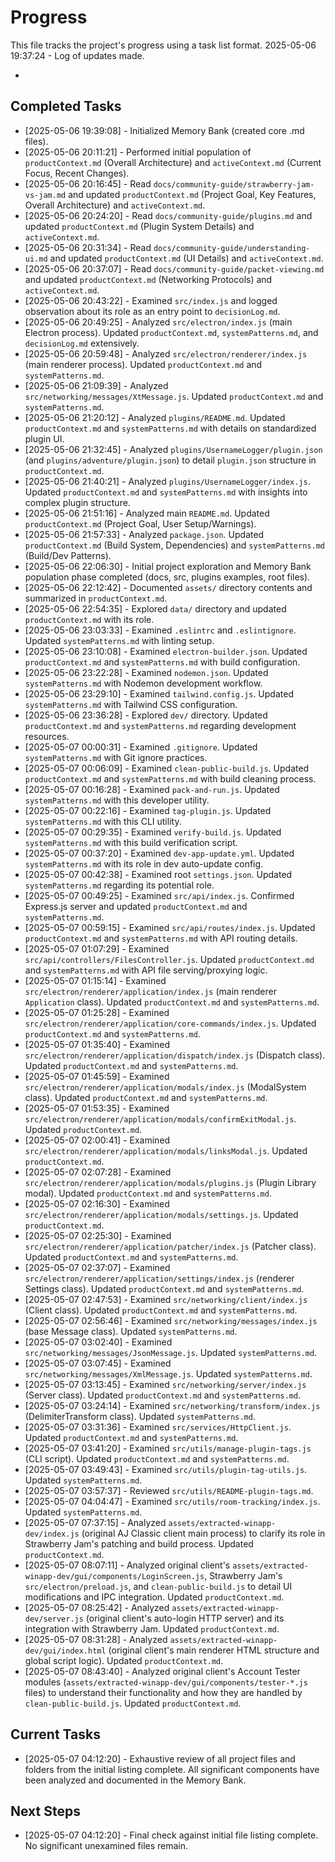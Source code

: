 # Progress

This file tracks the project's progress using a task list format.
2025-05-06 19:37:24 - Log of updates made.

*

## Completed Tasks

*   [2025-05-06 19:39:08] - Initialized Memory Bank (created core .md files).
*   [2025-05-06 20:11:21] - Performed initial population of `productContext.md` (Overall Architecture) and `activeContext.md` (Current Focus, Recent Changes).
*   [2025-05-06 20:16:45] - Read `docs/community-guide/strawberry-jam-vs-jam.md` and updated `productContext.md` (Project Goal, Key Features, Overall Architecture) and `activeContext.md`.
*   [2025-05-06 20:24:20] - Read `docs/community-guide/plugins.md` and updated `productContext.md` (Plugin System Details) and `activeContext.md`.
*   [2025-05-06 20:31:34] - Read `docs/community-guide/understanding-ui.md` and updated `productContext.md` (UI Details) and `activeContext.md`.
*   [2025-05-06 20:37:07] - Read `docs/community-guide/packet-viewing.md` and updated `productContext.md` (Networking Protocols) and `activeContext.md`.
*   [2025-05-06 20:43:22] - Examined `src/index.js` and logged observation about its role as an entry point to `decisionLog.md`.
*   [2025-05-06 20:49:25] - Analyzed `src/electron/index.js` (main Electron process). Updated `productContext.md`, `systemPatterns.md`, and `decisionLog.md` extensively.
*   [2025-05-06 20:59:48] - Analyzed `src/electron/renderer/index.js` (main renderer process). Updated `productContext.md` and `systemPatterns.md`.
*   [2025-05-06 21:09:39] - Analyzed `src/networking/messages/XtMessage.js`. Updated `productContext.md` and `systemPatterns.md`.
*   [2025-05-06 21:20:12] - Analyzed `plugins/README.md`. Updated `productContext.md` and `systemPatterns.md` with details on standardized plugin UI.
*   [2025-05-06 21:32:45] - Analyzed `plugins/UsernameLogger/plugin.json` (and `plugins/adventure/plugin.json`) to detail `plugin.json` structure in `productContext.md`.
*   [2025-05-06 21:40:21] - Analyzed `plugins/UsernameLogger/index.js`. Updated `productContext.md` and `systemPatterns.md` with insights into complex plugin structure.
*   [2025-05-06 21:51:16] - Analyzed main `README.md`. Updated `productContext.md` (Project Goal, User Setup/Warnings).
*   [2025-05-06 21:57:33] - Analyzed `package.json`. Updated `productContext.md` (Build System, Dependencies) and `systemPatterns.md` (Build/Dev Patterns).
*   [2025-05-06 22:06:30] - Initial project exploration and Memory Bank population phase completed (docs, src, plugins examples, root files).
*   [2025-05-06 22:12:42] - Documented `assets/` directory contents and summarized in `productContext.md`.
*   [2025-05-06 22:54:35] - Explored `data/` directory and updated `productContext.md` with its role.
*   [2025-05-06 23:03:33] - Examined `.eslintrc` and `.eslintignore`. Updated `systemPatterns.md` with linting setup.
*   [2025-05-06 23:10:08] - Examined `electron-builder.json`. Updated `productContext.md` and `systemPatterns.md` with build configuration.
*   [2025-05-06 23:22:28] - Examined `nodemon.json`. Updated `systemPatterns.md` with Nodemon development workflow.
*   [2025-05-06 23:29:10] - Examined `tailwind.config.js`. Updated `systemPatterns.md` with Tailwind CSS configuration.
*   [2025-05-06 23:36:28] - Explored `dev/` directory. Updated `productContext.md` and `systemPatterns.md` regarding development resources.
*   [2025-05-07 00:00:31] - Examined `.gitignore`. Updated `systemPatterns.md` with Git ignore practices.
*   [2025-05-07 00:06:09] - Examined `clean-public-build.js`. Updated `productContext.md` and `systemPatterns.md` with build cleaning process.
*   [2025-05-07 00:16:28] - Examined `pack-and-run.js`. Updated `systemPatterns.md` with this developer utility.
*   [2025-05-07 00:22:16] - Examined `tag-plugin.js`. Updated `systemPatterns.md` with this CLI utility.
*   [2025-05-07 00:29:35] - Examined `verify-build.js`. Updated `systemPatterns.md` with this build verification script.
*   [2025-05-07 00:37:20] - Examined `dev-app-update.yml`. Updated `systemPatterns.md` with its role in dev auto-update config.
*   [2025-05-07 00:42:38] - Examined root `settings.json`. Updated `systemPatterns.md` regarding its potential role.
*   [2025-05-07 00:49:25] - Examined `src/api/index.js`. Confirmed Express.js server and updated `productContext.md` and `systemPatterns.md`.
*   [2025-05-07 00:59:15] - Examined `src/api/routes/index.js`. Updated `productContext.md` and `systemPatterns.md` with API routing details.
*   [2025-05-07 01:07:29] - Examined `src/api/controllers/FilesController.js`. Updated `productContext.md` and `systemPatterns.md` with API file serving/proxying logic.
*   [2025-05-07 01:15:14] - Examined `src/electron/renderer/application/index.js` (main renderer `Application` class). Updated `productContext.md` and `systemPatterns.md`.
*   [2025-05-07 01:25:28] - Examined `src/electron/renderer/application/core-commands/index.js`. Updated `productContext.md` and `systemPatterns.md`.
*   [2025-05-07 01:35:40] - Examined `src/electron/renderer/application/dispatch/index.js` (Dispatch class). Updated `productContext.md` and `systemPatterns.md`.
*   [2025-05-07 01:45:59] - Examined `src/electron/renderer/application/modals/index.js` (ModalSystem class). Updated `productContext.md` and `systemPatterns.md`.
*   [2025-05-07 01:53:35] - Examined `src/electron/renderer/application/modals/confirmExitModal.js`. Updated `productContext.md`.
*   [2025-05-07 02:00:41] - Examined `src/electron/renderer/application/modals/linksModal.js`. Updated `productContext.md`.
*   [2025-05-07 02:07:28] - Examined `src/electron/renderer/application/modals/plugins.js` (Plugin Library modal). Updated `productContext.md` and `systemPatterns.md`.
*   [2025-05-07 02:16:30] - Examined `src/electron/renderer/application/modals/settings.js`. Updated `productContext.md`.
*   [2025-05-07 02:25:30] - Examined `src/electron/renderer/application/patcher/index.js` (Patcher class). Updated `productContext.md` and `systemPatterns.md`.
*   [2025-05-07 02:37:07] - Examined `src/electron/renderer/application/settings/index.js` (renderer Settings class). Updated `productContext.md` and `systemPatterns.md`.
*   [2025-05-07 02:47:53] - Examined `src/networking/client/index.js` (Client class). Updated `productContext.md` and `systemPatterns.md`.
*   [2025-05-07 02:56:46] - Examined `src/networking/messages/index.js` (base Message class). Updated `systemPatterns.md`.
*   [2025-05-07 03:02:40] - Examined `src/networking/messages/JsonMessage.js`. Updated `systemPatterns.md`.
*   [2025-05-07 03:07:45] - Examined `src/networking/messages/XmlMessage.js`. Updated `systemPatterns.md`.
*   [2025-05-07 03:13:45] - Examined `src/networking/server/index.js` (Server class). Updated `productContext.md` and `systemPatterns.md`.
*   [2025-05-07 03:24:14] - Examined `src/networking/transform/index.js` (DelimiterTransform class). Updated `systemPatterns.md`.
*   [2025-05-07 03:31:36] - Examined `src/services/HttpClient.js`. Updated `productContext.md` and `systemPatterns.md`.
*   [2025-05-07 03:41:20] - Examined `src/utils/manage-plugin-tags.js` (CLI script). Updated `productContext.md` and `systemPatterns.md`.
*   [2025-05-07 03:49:43] - Examined `src/utils/plugin-tag-utils.js`. Updated `systemPatterns.md`.
*   [2025-05-07 03:57:37] - Reviewed `src/utils/README-plugin-tags.md`.
*   [2025-05-07 04:04:47] - Examined `src/utils/room-tracking/index.js`. Updated `systemPatterns.md`.
*   [2025-05-07 07:37:15] - Analyzed `assets/extracted-winapp-dev/index.js` (original AJ Classic client main process) to clarify its role in Strawberry Jam's patching and build process. Updated `productContext.md`.
*   [2025-05-07 08:07:11] - Analyzed original client's `assets/extracted-winapp-dev/gui/components/LoginScreen.js`, Strawberry Jam's `src/electron/preload.js`, and `clean-public-build.js` to detail UI modifications and IPC integration. Updated `productContext.md`.
*   [2025-05-07 08:25:42] - Analyzed `assets/extracted-winapp-dev/server.js` (original client's auto-login HTTP server) and its integration with Strawberry Jam. Updated `productContext.md`.
*   [2025-05-07 08:31:28] - Analyzed `assets/extracted-winapp-dev/gui/index.html` (original client's main renderer HTML structure and global script logic). Updated `productContext.md`.
*   [2025-05-07 08:43:40] - Analyzed original client's Account Tester modules (`assets/extracted-winapp-dev/gui/components/tester-*.js` files) to understand their functionality and how they are handled by `clean-public-build.js`. Updated `productContext.md`.

## Current Tasks

*   [2025-05-07 04:12:20] - Exhaustive review of all project files and folders from the initial listing complete. All significant components have been analyzed and documented in the Memory Bank.

## Next Steps

*   [2025-05-07 04:12:20] - Final check against initial file listing complete. No significant unexamined files remain.